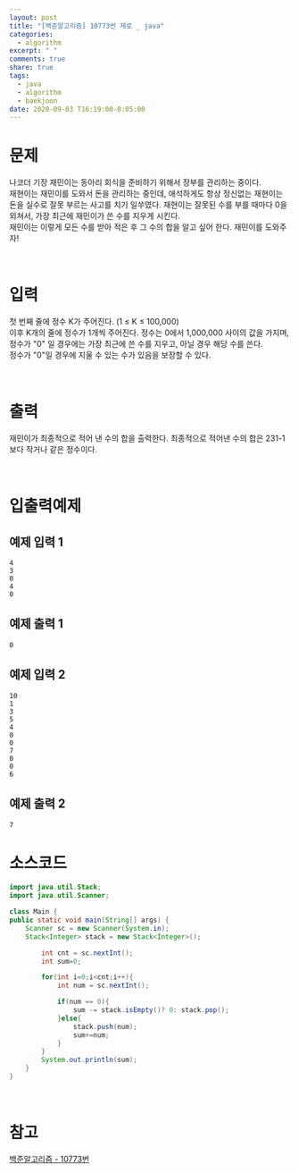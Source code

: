 ```yaml
---
layout: post
title: "[백준알고리즘] 10773번 제로 _ java"
categories:
  - algorithm
excerpt: " "
comments: true
share: true
tags:
  - java
  - algorithm
  - baekjoon
date: 2020-09-03 T16:19:00-0:05:00
---
```


# 문제

나코더 기장 재민이는 동아리 회식을 준비하기 위해서 장부를 관리하는 중이다.<br>
재현이는 재민이를 도와서 돈을 관리하는 중인데, 애석하게도 항상 정신없는 재현이는 돈을 실수로 잘못 부르는 사고를 치기 일쑤였다. 재현이는 잘못된 수를 부를 때마다 0을 외쳐서, 가장 최근에 재민이가 쓴 수를 지우게 시킨다. <br>
재민이는 이렇게 모든 수를 받아 적은 후 그 수의 합을 알고 싶어 한다. 재민이를 도와주자!

<br>

# 입력

첫 번째 줄에 정수 K가 주어진다. (1 ≤ K ≤ 100,000)<br>
이후 K개의 줄에 정수가 1개씩 주어진다. 정수는 0에서 1,000,000 사이의 값을 가지며, 정수가 "0" 일 경우에는 가장 최근에 쓴 수를 지우고, 아닐 경우 해당 수를 쓴다.<br>
정수가 "0"일 경우에 지울 수 있는 수가 있음을 보장할 수 있다.

<br>

# 출력

재민이가 최종적으로 적어 낸 수의 합을 출력한다. 최종적으로 적어낸 수의 합은 231-1보다 작거나 같은 정수이다.

<br>

# 입출력예제

## 예제 입력 1

```
4
3
0
4
0
```

## 예제 출력 1

```
0
```

## 예제 입력 2

```
10
1
3
5
4
0
0
7
0
0
6
```

## 예제 출력 2

```
7
```

# 소스코드

```java
import java.util.Stack;
import java.util.Scanner;

class Main {
public static void main(String[] args) {
    Scanner sc = new Scanner(System.in);
    Stack<Integer> stack = new Stack<Integer>();

        int cnt = sc.nextInt();
        int sum=0;

        for(int i=0;i<cnt;i++){
            int num = sc.nextInt();

            if(num == 0){
                sum -= stack.isEmpty()? 0: stack.pop();
            }else{
                stack.push(num);
                sum+=num;
            }
        }
        System.out.println(sum);
    }
}
```

<br>

# 참고

[백준알고리즘 - 10773번](https://www.acmicpc.net/problem/10773)
